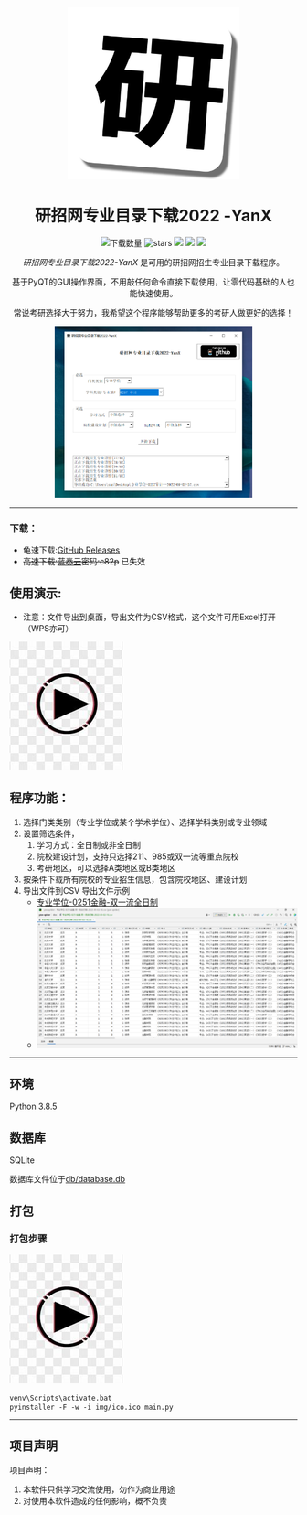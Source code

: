 <div align=center>
<img style="height: 300px" src="img/main.png" />

# 研招网专业目录下载2022 -YanX

![下载数量](https://img.shields.io/github/downloads/xx025/yanx/total.svg?style=flat-square)
![stars](https://img.shields.io/github/stars/xx025/yanx?style=flat-square)
![](https://img.shields.io/github/forks/xx025/yanx?style=flat-square)
![](https://img.shields.io/github/commit-activity/w/xx025/yanx?style=flat-square)
![](https://img.shields.io/github/languages/code-size/xx025/yanx?style=flat-square)

*研招网专业目录下载2022-YanX* 是可用的研招网招生专业目录下载程序。

基于PyQT的GUI操作界面，不用敲任何命令直接下载使用，让零代码基础的人也能快速使用。

常说考研选择大于努力，我希望这个程序能够帮助更多的考研人做更好的选择！

<img style="height: 300px" src="img/2022-09-02_11-22-20.png" />

</div>


---

### 下载：

- 龟速下载:[GitHub Releases](https://github.com/xx025/YanX/releases/)
- ~~高速下载:[蓝奏云](https://wwu.lanzouv.com/ihzfD0aqva7a)密码:c82p~~
   已失效

## 使用演示:

- 注意：文件导出到桌面，导出文件为CSV格式，这个文件可用Excel打开（WPS亦可）

[![Watch the video](img/play_ico.jpg)](https://www.bilibili.com/video/BV1SP4y1f7HG)

## 程序功能：

1. 选择门类类别（专业学位或某个学术学位）、选择学科类别或专业领域
2. 设置筛选条件，
    1. 学习方式：全日制或非全日制
    2. 院校建设计划，支持只选择211、985或双一流等重点院校
    3. 考研地区，可以选择A类地区或B类地区
3. 按条件下载所有院校的专业招生信息，包含院校地区、建设计划
4. 导出文件到CSV
   导出文件示例
    - [专业学位-0251金融-双一流全日制](docs/专业学位-0251金融-双一流全日制-2022-09-02-16.csv)
    - ![](img/2022-09-02_10-40-18.png)

---

## 环境

Python 3.8.5

## 数据库

SQLite

数据库文件位于[db/database.db](db/database.db)

## 打包

### 打包步骤

[![Watch the video](img/play_ico.jpg)](https://www.bilibili.com/video/BV1Ce4y1Z7Nq/)

```
venv\Scripts\activate.bat
pyinstaller -F -w -i img/ico.ico main.py
```

---

## 项目声明

项目声明：

1. 本软件只供学习交流使用，勿作为商业用途
2. 对使用本软件造成的任何影响，概不负责
